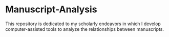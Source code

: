 # Manuscript-Analysis
This repository is dedicated to my scholarly endeavors in which I develop computer-assisted tools to analyze the relationships between manuscripts.
